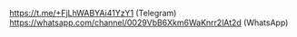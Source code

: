 https://t.me/+FjLhWABYAi41YzY1 (Telegram) 
https://whatsapp.com/channel/0029VbB6Xkm6WaKnrr2lAt2d (WhatsApp)
